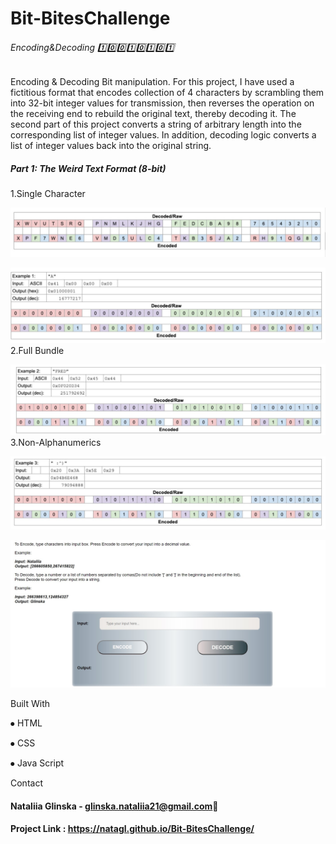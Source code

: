 # Bit-BitesChallenge

###### Encoding&amp;Decoding 1️⃣0️⃣0️⃣1️⃣0️⃣1️⃣0️⃣1️⃣ 
Encoding & Decoding Bit manipulation.
For this project, I have used a fictitious format that encodes collection of 4 characters by scrambling them into 32-bit integer values for transmission, then reverses the operation on the receiving end to rebuild the original text, thereby decoding it.
The second part of this project converts a string of arbitrary length into the corresponding list of integer values. In addition, decoding logic converts a list of integer values back into the original string.
##### Part 1: The Weird Text Format (8-bit)
1.Single Character

![homePage](/1.jpg)

![homePage](/2.jpg)
2.Full Bundle

![homePage](/3.jpg)
3.Non-Alphanumerics

![homePage](/4.jpg)

![homePage](/READMED.jpg)

Built With

⦁	HTML

⦁	CSS

⦁	Java Script

Contact

#### Nataliia Glinska -  glinska.nataliia21@gmail.com📩
#### Project Link : https://natagl.github.io/Bit-BitesChallenge/

